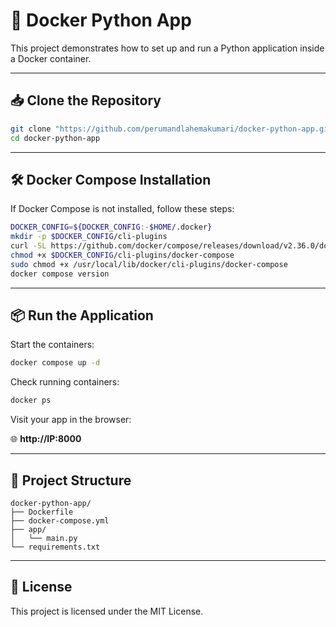 
# 🚀 Docker Python App

This project demonstrates how to set up and run a Python application inside a Docker container.

---

## 📥 Clone the Repository

```bash
git clone "https://github.com/perumandlahemakumari/docker-python-app.git"
cd docker-python-app
```

---

## 🛠️ Docker Compose Installation

If Docker Compose is not installed, follow these steps:

```bash
DOCKER_CONFIG=${DOCKER_CONFIG:-$HOME/.docker}
mkdir -p $DOCKER_CONFIG/cli-plugins
curl -SL https://github.com/docker/compose/releases/download/v2.36.0/docker-compose-linux-x86_64 -o $DOCKER_CONFIG/cli-plugins/docker-compose
chmod +x $DOCKER_CONFIG/cli-plugins/docker-compose
sudo chmod +x /usr/local/lib/docker/cli-plugins/docker-compose
docker compose version
```

---

## 📦 Run the Application

Start the containers:

```bash
docker compose up -d
```

Check running containers:

```bash
docker ps
```

Visit your app in the browser:

🌐 **http://IP:8000**

---

## 📁 Project Structure

```
docker-python-app/
├── Dockerfile
├── docker-compose.yml
├── app/
│   └── main.py
└── requirements.txt
```

---

## 🧾 License

This project is licensed under the MIT License.

